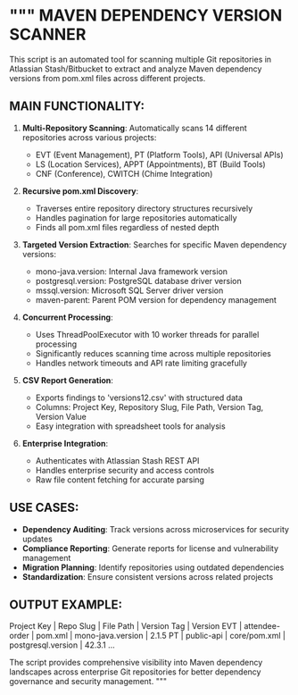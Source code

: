 """
MAVEN DEPENDENCY VERSION SCANNER
=================================

This script is an automated tool for scanning multiple Git repositories in Atlassian Stash/Bitbucket
to extract and analyze Maven dependency versions from pom.xml files across different projects.

MAIN FUNCTIONALITY:
------------------
1. **Multi-Repository Scanning**: Automatically scans 14 different repositories across various projects:
   - EVT (Event Management), PT (Platform Tools), API (Universal APIs)
   - LS (Location Services), APPT (Appointments), BT (Build Tools)
   - CNF (Conference), CWITCH (Chime Integration)

2. **Recursive pom.xml Discovery**: 
   - Traverses entire repository directory structures recursively
   - Handles pagination for large repositories automatically
   - Finds all pom.xml files regardless of nested depth

3. **Targeted Version Extraction**: Searches for specific Maven dependency versions:
   - mono-java.version: Internal Java framework version
   - postgresql.version: PostgreSQL database driver version
   - mssql.version: Microsoft SQL Server driver version  
   - maven-parent: Parent POM version for dependency management

4. **Concurrent Processing**: 
   - Uses ThreadPoolExecutor with 10 worker threads for parallel processing
   - Significantly reduces scanning time across multiple repositories
   - Handles network timeouts and API rate limiting gracefully

5. **CSV Report Generation**:
   - Exports findings to 'versions12.csv' with structured data
   - Columns: Project Key, Repository Slug, File Path, Version Tag, Version Value
   - Easy integration with spreadsheet tools for analysis

6. **Enterprise Integration**:
   - Authenticates with Atlassian Stash REST API
   - Handles enterprise security and access controls
   - Raw file content fetching for accurate parsing

USE CASES:
----------
- **Dependency Auditing**: Track versions across microservices for security updates
- **Compliance Reporting**: Generate reports for license and vulnerability management  
- **Migration Planning**: Identify repositories using outdated dependencies
- **Standardization**: Ensure consistent versions across related projects

OUTPUT EXAMPLE:
--------------
Project Key | Repo Slug        | File Path      | Version Tag        | Version
EVT         | attendee-order   | pom.xml        | mono-java.version  | 2.1.5
PT          | public-api       | core/pom.xml   | postgresql.version | 42.3.1
...

The script provides comprehensive visibility into Maven dependency landscapes across
enterprise Git repositories for better dependency governance and security management.
"""
